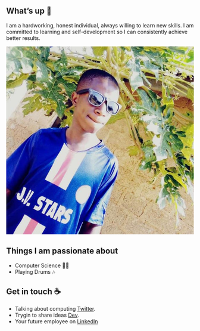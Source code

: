 ## What’s up 👋
I am a hardworking, honest individual, always willing to learn new skills. I am committed to learning and self-development so I can consistently achieve better results.



![Jonathan Felicity](https://github.com/jonathan-felicity/jonathan-felicity/blob/main/avatar.jpg)


## Things I am passionate about

- Computer Science 🤷‍♀️
- Playing Drums 🎶

## Get in touch :coffee:

- Talking about computing [Twitter](https://twitter.com/jfmurum).
- Trygin to share ideas [Dev](https://dev.to/jonathanfelicity).
- Your future employee on [LinkedIn](https://www.linkedin.com/in/jonathan-felicity/)


